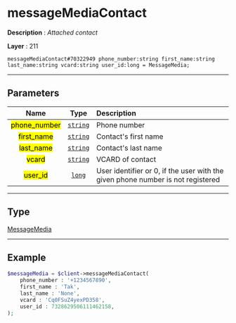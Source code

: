 # messageMediaContact

**Description** : *Attached contact*

**Layer** : 211

```tl
messageMediaContact#70322949 phone_number:string first_name:string last_name:string vcard:string user_id:long = MessageMedia;
```

---

## Parameters

| Name | Type | Description |
| :---: | :---: | :--- |
| <mark>phone_number</mark> | [`string`](type/string) | Phone number |
| <mark>first_name</mark> | [`string`](type/string) | Contact's first name |
| <mark>last_name</mark> | [`string`](type/string) | Contact's last name |
| <mark>vcard</mark> | [`string`](type/string) | VCARD of contact |
| <mark>user_id</mark> | [`long`](type/long) | User identifier or 0, if the user with the given phone number is not registered |

---

## Type

[MessageMedia](type/MessageMedia)

---

## Example

```php
$messageMedia = $client->messageMediaContact(
	phone_number : '+1234567890',
	first_name : 'Tak',
	last_name : 'None',
	vcard : 'Cq0FSuZ4yexPD358',
	user_id : 7328629506111462158,
);
```